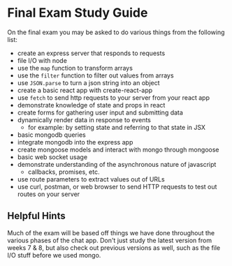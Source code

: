 # Final Exam Study Guide

On the final exam you may be asked to do various things from the following list:

* create an express server that responds to requests
* file I/O with node
* use the `map` function to transform arrays
* use the `filter` function to filter out values from arrays
* use `JSON.parse` to turn a json string into an object
* create a basic react app with create-react-app
* use `fetch` to send http requests to your server from your react app
* demonstrate knowledge of state and props in react
* create forms for gathering user input and submitting data
* dynamically render data in response to events
  * for example: by setting state and referring to that state in JSX
* basic mongodb queries
* integrate mongodb into the express app
* create mongoose models and interact with mongo through mongoose
* basic web socket usage
* demonstrate understanding of the asynchronous nature of javascript
  * callbacks, promises, etc.
* use route parameters to extract values out of URLs
* use curl, postman, or web browser to send HTTP requests to test out routes on your server

## Helpful Hints

Much of the exam will be based off things we have done throughout the various phases of the chat app. Don't just study the latest version from weeks 7 & 8, but also check out previous versions as well, such as the file I/O stuff before we used mongo.


